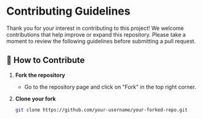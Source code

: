 # Contributing Guidelines

Thank you for your interest in contributing to this project! We welcome contributions that help improve or expand this repository. Please take a moment to review the following guidelines before submitting a pull request.

## 🚀 How to Contribute

1. **Fork the repository**
   - Go to the repository page and click on "Fork" in the top right corner.

2. **Clone your fork**
   ```bash
   git clone https://github.com/your-username/your-forked-repo.git
